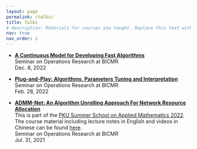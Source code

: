 ```yaml
---
layout: page
permalink: /talks/
title: Talks
# description: Materials for courses you taught. Replace this text with your description.
nav: true
nav_order: 2
---
```


- **[A Continuous Model for Developing Fast Algorithms](/assets/pdf/ODE-L2O.pdf)**  
  Seminar on Operations Research at BICMR  
  Dec. 8, 2022

- **[Plug-and-Play: Algorithms, Parameters Tuning and Interpretation](/assets/pdf/PnP.pdf)**  
  Seminar on Operations Research at BICMR  
  Feb. 28, 2022

- **[ADMM-Net: An Algorithm Unrolling Approach For Network Resource Allocation](/assets/pdf/ADMM-Net.pdf)**  
  This is part of the [PKU Summer School on Applied Mathematics 2022](https://www.math.pku.edu.cn/amel/sqxx/141503.htm). The course material including lecture notes in English and videos in Chinese can be found [here](https://disk.pku.edu.cn/link/AACC104904FC81453A8553234AA3E090AA).  
  Seminar on Operations Research at BICMR  
  Jul. 31, 2021
